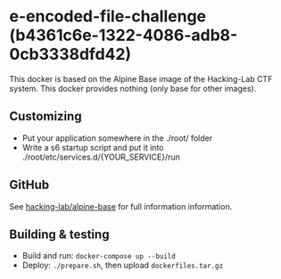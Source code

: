 # e-encoded-file-challenge (b4361c6e-1322-4086-adb8-0cb3338dfd42)
This docker is based on the Alpine Base image of the Hacking-Lab CTF system.
This docker provides nothing (only base for other images).

## Customizing
- Put your application somewhere in the ./root/ folder
- Write a s6 startup script and put it into ./root/etc/services.d/{YOUR_SERVICE}/run

## GitHub
See [hacking-lab/alpine-base](https://github.com/Hacking-Lab/alpine-base/) for full information information.

## Building & testing
- Build and run: `docker-compose up --build`
- Deploy: `./prepare.sh`, then upload `dockerfiles.tar.gz`
